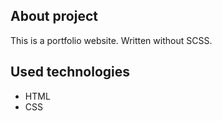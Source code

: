 ## About project

This is a portfolio website.
Written without SCSS.

## Used technologies

* HTML
* CSS